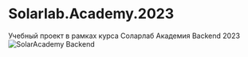 # Solarlab.Academy.2023
Учебный проект в рамках курса Соларлаб Академия Backend 2023
![SolarAcademy Backend](https://user-images.githubusercontent.com/17419660/223251166-28a832bf-2a64-4020-85fc-266f96f4a717.jpg)
